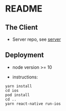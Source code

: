 # README

## The Client

* Server repo, see [server](https://github.com/Ashleywutq/co-pics)

## Deployment

* node version >= 10

* instructions:
```
yarn install
cd ios
pod install
cd ..
yarn react-native run-ios
```